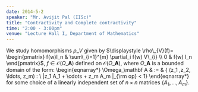```yaml
---
date: 2014-5-2
speaker: "Mr. Avijit Pal (IISc)"
title: "Contractivity and Complete contractivity"
time: "2:00 - 3:00pm" 
venue: "Lecture Hall I, Department of Mathematics"
---
```

We study homomorphisms $\rho\_{V}$ given by
$\displaystyle \rho\_{V}(f)= \begin{pmatrix} f(w)I_n & \sum\_{i=1}^{m} \partial_i f(w) V\_{i} \\ 0 & f(w) I_n \end{pmatrix}$, $f \in \mathcal{O} (\Omega\_{\mathbf{A}})$
defined on $\mathcal{O} (\Omega\_{\mathbf{A}})$, where $\Omega\_{\mathbf{A}}$ is a bounded domain of the form: \begin{eqnarray*} \Omega_\mathbf A & := & \{ (z_1 ,z_2, \ldots, z_m) : \ \|z_1 A_1 + \cdots + z_m A_m \|\_{\rm op} < 1\} \end{eqnarray*}
for some choice of a linearly independent set of $n\times n$ matrices $\{A_1, \ldots, A_m\}.$
